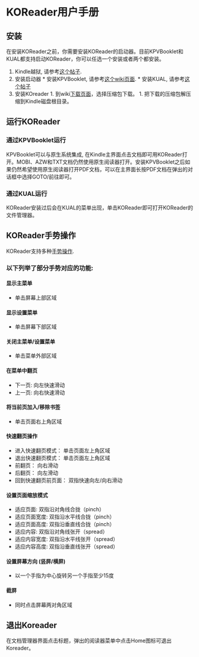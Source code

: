 # KOReader用户手册

## 安装
在安装KOReader之前，你需要安装KOReader的启动器。目前KPVBooklet和KUAL都支持启动KOReader，你可以任选一个安装或者两个都安装。

  1. Kindle越狱, 请参考[这个帖子](http://www.mobileread.com/forums/showthread.php?t=198446).
  1. 安装启动器
    * 安装KPVBooklet, 请参考[这个wiki页面](https://github.com/koreader/kpvbooklet/wiki).
    * 安装KUAL, 请参考[这个帖子](http://www.mobileread.com/forums/showthread.php?t=203326)
  1. 安装KOreader
    1. 到wiki[下载页面](https://github.com/koreader/koreader/wiki/Download)，选择压缩包下载。
    1. 把下载的压缩包解压缩到Kindle磁盘根目录。

## 运行KOReader
### 通过KPVBooklet运行
KPVBooklet可以与原生系统集成, 在Kindle主界面点击文档即可用KOReader打开。MOBI、AZW和TXT文档仍然使用原生阅读器打开。安装KPVBooklet之后如果仍然希望使用原生阅读器打开PDF文档，可以在主界面长按PDF文档在弹出的对话框中选择GOTO/前往即可。
### 通过KUAL运行
KOReader安装过后会在KUAL的菜单出现，单击KOReader即可打开KOReader的文件管理器。

## KOReader手势操作
KOReader支持多种[手势操作](http://en.wikipedia.org/wiki/Multi-touch#Multi-touch_gestures).

### 以下列举了部分手势对应的功能:
#### 显示主菜单
  * 单击屏幕上部区域

#### 显示设置菜单
  * 单击屏幕下部区域

#### 关闭主菜单/设置菜单
  * 单击菜单外部区域

#### 在菜单中翻页
  * 下一页: 向左快速滑动
  * 上一页: 向右快速滑动

#### 将当前页加入/移除书签
  * 单击页面右上角区域

#### 快速翻页操作
  * 进入快速翻页模式： 单击页面左上角区域
  * 退出快速翻页模式： 单击页面左上角区域
  * 前翻页： 向右滑动
  * 后翻页： 向左滑动
  * 回到快速翻页前页面： 双指快速向左/向右滑动

#### 设置页面缩放模式
  * 适应页面: 双指沿对角线合拢（pinch）
  * 适应页面宽度: 双指沿水平线合拢（pinch）
  * 适应页面高度: 双指沿垂直线合拢（pinch）
  * 适应内容: 双指沿对角线张开（spread）
  * 适应内容宽度: 双指沿水平线张开（spread）
  * 适应内容高度: 双指沿垂直线张开（spread）

#### 设置屏幕方向 (竖屏/横屏)
  * 以一个手指为中心旋转另一个手指至少15度

#### 截屏
  * 同时点击屏幕两对角区域

## 退出Koreader
在文档管理器界面点击标题，弹出的阅读器菜单中点击Home图标可退出Koreader。
